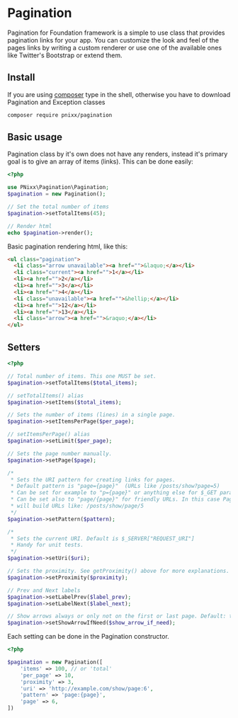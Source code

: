 Pagination
==========

Pagination for Foundation framework is a simple to use class that provides pagination links for your app. You can customize the
look and feel of the pages links by writing a custom renderer or use one of the available ones like Twitter's
Bootstrap or extend them.

Install
-------

If you are using [composer](https://getcomposer.org/) type in the shell, otherwise you have to download Pagination and
Exception classes


```bash
composer require pnixx/pagination
```


Basic usage
-----------

Pagination class by it's own does not have any renders, instead it's primary goal is to give an array of items (links).
This can be done easily:

```php
<?php

use PNixx\Pagination\Pagination;
$pagination = new Pagination();

// Set the total number of items
$pagination->setTotalItems(45);

// Render html
echo $pagination->render(); 
```

Basic pagination rendering html, like this:
```html
<ul class="pagination">
  <li class="arrow unavailable"><a href="">&laquo;</a></li>
  <li class="current"><a href="">1</a></li>
  <li><a href="">2</a></li>
  <li><a href="">3</a></li>
  <li><a href="">4</a></li>
  <li class="unavailable"><a href="">&hellip;</a></li>
  <li><a href="">12</a></li>
  <li><a href="">13</a></li>
  <li class="arrow"><a href="">&raquo;</a></li>
</ul>
```

Setters
-------
```php
<?php

// Total number of items. This one MUST be set.
$pagination->setTotalItems($total_items);

// setTotalItems() alias
$pagination->setItems($total_items);

// Sets the number of items (lines) in a single page.
$pagination->setItemsPerPage($per_page);

// setItemsPerPage() alias
$pagination->setLimit($per_page);

// Sets the page number manually.
$pagination->setPage($page);

/*
 * Sets the URI pattern for creating links for pages.
 * Default pattern is "page={page}"  (URLs like /posts/show?page=5)
 * Can be set for example to "p={page}" or anything else for $_GET parameter
 * Can be set also to "page/{page}" for friendly URLs. In this case Pagination
 * will build URLs like: /posts/show/page/5
 */
$pagination->setPattern($pattern);

/*
 * Sets the current URI. Default is $_SERVER["REQUEST_URI"]
 * Handy for unit tests.
 */
$pagination->setUri($uri);

// Sets the proximity. See getProximity() above for more explanations.
$pagination->setProximity($proximity);

// Prev and Next labels
$pagination->setLabelPrev($label_prev);
$pagination->setLabelNext($label_next);

// Show arrows always or only not on the first or last page. Default: true (always)
$pagination->setShowArrowIfNeed($show_arrow_if_need);
```

Each setting can be done in the Pagination constructor.

```php
<?php

$pagination = new Pagination([
    'items' => 100, // or 'total'
    'per_page' => 10,
    'proximity' => 3,
    'uri' => 'http://example.com/show/page:6',
    'pattern' => 'page:{page}',
    'page' => 6,
])
```
